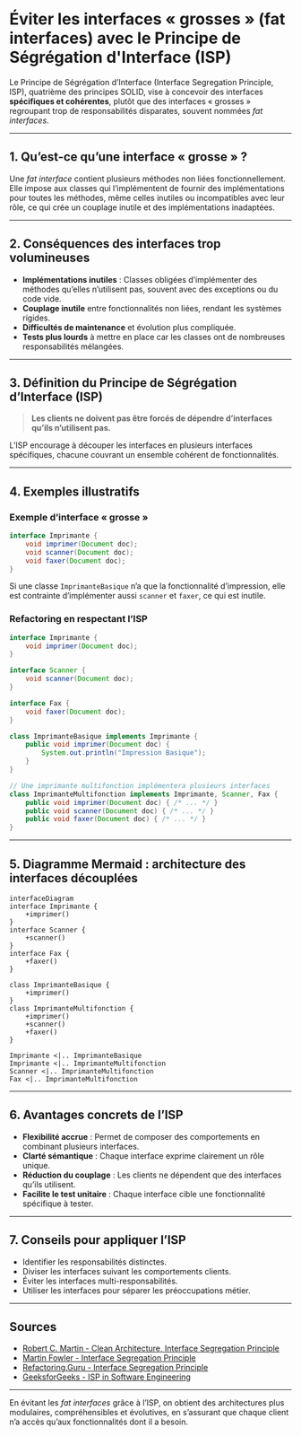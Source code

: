 # Éviter les interfaces « grosses » (fat interfaces) avec le Principe de Ségrégation d'Interface (ISP)

Le Principe de Ségrégation d’Interface (Interface Segregation Principle, ISP), quatrième des principes SOLID, vise à concevoir des interfaces **spécifiques et cohérentes**, plutôt que des interfaces « grosses » regroupant trop de responsabilités disparates, souvent nommées *fat interfaces*.

---

## 1. Qu’est-ce qu’une interface « grosse » ?

Une *fat interface* contient plusieurs méthodes non liées fonctionnellement. Elle impose aux classes qui l’implémentent de fournir des implémentations pour toutes les méthodes, même celles inutiles ou incompatibles avec leur rôle, ce qui crée un couplage inutile et des implémentations inadaptées.

---

## 2. Conséquences des interfaces trop volumineuses

- **Implémentations inutiles** : Classes obligées d’implémenter des méthodes qu’elles n’utilisent pas, souvent avec des exceptions ou du code vide.
- **Couplage inutile** entre fonctionnalités non liées, rendant les systèmes rigides.
- **Difficultés de maintenance** et évolution plus compliquée.
- **Tests plus lourds** à mettre en place car les classes ont de nombreuses responsabilités mélangées.

---

## 3. Définition du Principe de Ségrégation d’Interface (ISP)

> **Les clients ne doivent pas être forcés de dépendre d’interfaces qu’ils n’utilisent pas.**

L’ISP encourage à découper les interfaces en plusieurs interfaces spécifiques, chacune couvrant un ensemble cohérent de fonctionnalités.

---

## 4. Exemples illustratifs

### Exemple d’interface « grosse »

```java
interface Imprimante {
    void imprimer(Document doc);
    void scanner(Document doc);
    void faxer(Document doc);
}
```

Si une classe `ImprimanteBasique` n’a que la fonctionnalité d’impression, elle est contrainte d’implémenter aussi `scanner` et `faxer`, ce qui est inutile.

### Refactoring en respectant l’ISP

```java
interface Imprimante {
    void imprimer(Document doc);
}

interface Scanner {
    void scanner(Document doc);
}

interface Fax {
    void faxer(Document doc);
}

class ImprimanteBasique implements Imprimante {
    public void imprimer(Document doc) {
        System.out.println("Impression Basique");
    }
}

// Une imprimante multifonction implémentera plusieurs interfaces
class ImprimanteMultifonction implements Imprimante, Scanner, Fax {
    public void imprimer(Document doc) { /* ... */ }
    public void scanner(Document doc) { /* ... */ }
    public void faxer(Document doc) { /* ... */ }
}
```

---

## 5. Diagramme Mermaid : architecture des interfaces découplées

```mermaid
interfaceDiagram
interface Imprimante {
    +imprimer()
}
interface Scanner {
    +scanner()
}
interface Fax {
    +faxer()
}

class ImprimanteBasique {
    +imprimer()
}
class ImprimanteMultifonction {
    +imprimer()
    +scanner()
    +faxer()
}

Imprimante <|.. ImprimanteBasique
Imprimante <|.. ImprimanteMultifonction
Scanner <|.. ImprimanteMultifonction
Fax <|.. ImprimanteMultifonction
```

---

## 6. Avantages concrets de l’ISP

- **Flexibilité accrue** : Permet de composer des comportements en combinant plusieurs interfaces.
- **Clarté sémantique** : Chaque interface exprime clairement un rôle unique.
- **Réduction du couplage** : Les clients ne dépendent que des interfaces qu’ils utilisent.
- **Facilite le test unitaire** : Chaque interface cible une fonctionnalité spécifique à tester.

---

## 7. Conseils pour appliquer l’ISP

- Identifier les responsabilités distinctes.
- Diviser les interfaces suivant les comportements clients.
- Éviter les interfaces multi-responsabilités.
- Utiliser les interfaces pour séparer les préoccupations métier.

---

## Sources

- [Robert C. Martin - Clean Architecture, Interface Segregation Principle](https://blog.cleancoder.com/uncle-bob/2014/05/08/SingleReponsibilityPrinciple.html#interface-segregation-principle)  
- [Martin Fowler - Interface Segregation Principle](https://martinfowler.com/bliki/InterfaceSegregationPrinciple.html)  
- [Refactoring.Guru - Interface Segregation Principle](https://refactoring.guru/design-principles/interface-segregation)  
- [GeeksforGeeks - ISP in Software Engineering](https://www.geeksforgeeks.org/interface-segregation-principle-in-java-with-examples/)  

---

En évitant les *fat interfaces* grâce à l’ISP, on obtient des architectures plus modulaires, compréhensibles et évolutives, en s’assurant que chaque client n’a accès qu’aux fonctionnalités dont il a besoin.